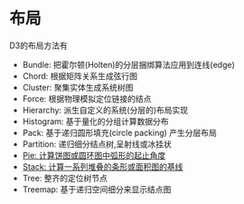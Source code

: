 # 布局
  D3的布局方法有

  * Bundle: 把霍尔顿(Holten)的分层捆绑算法应用到连线(edge)
  * Chord: 根据矩阵关系生成弦行图
  * Cluster: 聚集实体生成系统树图
  * Force: 根据物理模拟定位链接的结点
  * Hierarchy: 派生自定义的系统(分层的)布局实现
  * Histogram: 基于量化的分组计算数据分布
  * Pack: 基于递归圆形填充(circle packing) 产生分层布局
  * Partition: 递归细分结点树,呈射线或冰挂状
  * [Pie: 计算饼图或圆环图中弧形的起止角度](../part15/part15.md)
  * [Stack: 计算一系列堆叠的条形或面积图的基线](../part17/part17.md)
  * Tree: 整齐的定位树节点
  * Treemap: 基于递归空间细分来显示结点图


